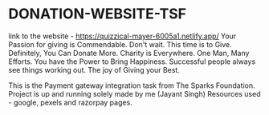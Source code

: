 # DONATION-WEBSITE-TSF
link to the website - https://quizzical-mayer-6005a1.netlify.app/
Your Passion for giving is Commendable. 
Don't wait. 
This time is to Give. Definitely, You Can Donate More. Charity is Everywhere. 
One Man, Many Efforts. 
You have the Power to Bring Happiness. 
Successful people always see things working out. 
The joy of Giving your Best. 

This is the Payment gateway integration task from The Sparks Foundation.
Project is up and running solely made by me (Jayant Singh)
Resources used - google, pexels and razorpay pages.

